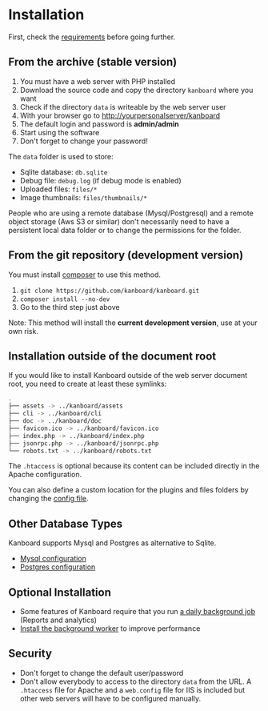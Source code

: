 Installation
============

First, check the [requirements](requirements.markdown) before going further.

From the archive (stable version)
---------------------------------

1. You must have a web server with PHP installed
2. Download the source code and copy the directory `kanboard` where you want
3. Check if the directory `data` is writeable by the web server user
4. With your browser go to <http://yourpersonalserver/kanboard>
5. The default login and password is **admin/admin**
6. Start using the software
7. Don't forget to change your password!

The `data` folder is used to store:

- Sqlite database: `db.sqlite`
- Debug file: `debug.log` (if debug mode is enabled)
- Uploaded files: `files/*`
- Image thumbnails: `files/thumbnails/*`

People who are using a remote database (Mysql/Postgresql) and a remote object storage (Aws S3 or similar) don't necessarily need to have a persistent local data folder or to change the permissions for the folder.

From the git repository (development version)
---------------------------------------------

You must install [composer](https://getcomposer.org/) to use this method.

1. `git clone https://github.com/kanboard/kanboard.git`
2. `composer install --no-dev`
3. Go to the third step just above

Note: This method will install the **current development version**, use at your own risk.

Installation outside of the document root
-----------------------------------------

If you would like to install Kanboard outside of the web server document root, you need to create at least these symlinks:

```bash
.
├── assets -> ../kanboard/assets
├── cli -> ../kanboard/cli
├── doc -> ../kanboard/doc
├── favicon.ico -> ../kanboard/favicon.ico
├── index.php -> ../kanboard/index.php
├── jsonrpc.php -> ../kanboard/jsonrpc.php
└── robots.txt -> ../kanboard/robots.txt
```

The `.htaccess` is optional because its content can be included directly in the Apache configuration.

You can also define a custom location for the plugins and files folders by changing the [config file](config.markdown).


Other Database Types
--------------------

Kanboard supports Mysql and Postgres as alternative to Sqlite.

- [Mysql configuration](mysql-configuration.markdown)
- [Postgres configuration](postgresql-configuration.markdown)

Optional Installation
---------------------

- Some features of Kanboard require that you run [a daily background job](cronjob.markdown) (Reports and analytics)
- [Install the background worker](worker.markdown) to improve performance

Security
--------

- Don't forget to change the default user/password
- Don't allow everybody to access to the directory `data` from the URL. A `.htaccess` file for Apache and a `web.config` file for IIS is included but other web servers will have to be configured manually.
